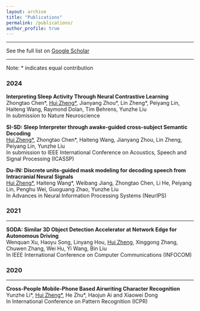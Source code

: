 ```yaml
---
layout: archive
title: "Publications"
permalink: /publications/
author_profile: true
---
```


---

See the full list on  [Google Scholar](https://scholar.google.com/citations?hl=en&user=NWFTgZ8AAAAJ)

---
Note: * indicates equal contribution

### 2024
**Interpreting Sleep Activity Through Neural Contrastive Learning**  
Zhongtao Chen\*, <u>Hui Zheng*</u>, Jianyang Zhou\*, Lin Zheng\*, Peiyang Lin, Haiteng Wang, Raymond Dolan, Tim Behrens, Yunzhe Liu  
In submission to Nature Neuroscience

**SI-SD: Sleep Interpreter through awake-guided cross-subject Semantic Decoding**  
<u>Hui Zheng*</u>, Zhongtao Chen\*, Haiteng Wang, Jianyang Zhou, Lin Zheng, Peiyang Lin, Yunzhe Liu  
In submission to IEEE International Conference on Acoustics, Speech and Signal Processing (ICASSP)

**Du-IN: Discrete units-guided mask modeling for decoding speech from Intracranial Neural Signals**  
<u>Hui Zheng*</u>, Haiteng Wang\*, Weibang Jiang, Zhongtao Chen, Li He, Peiyang Lin, Penghu Wei, Guoguang Zhao, Yunzhe Liu  
In Advances in Neural Information Processing Systems (NeurIPS)

### 2021
------
**SODA: Similar 3D Object Detection Accelerator at Network Edge for Autonomous Driving**  
Wenquan Xu, Haoyu Song, Linyang Hou, <u>Hui Zheng</u>, Xinggong Zhang, Chuwen Zhang, Wei Hu, Yi Wang, Bin Liu  
In IEEE International Conference on Computer Communications (INFOCOM)

### 2020
------
**Cross-People Mobile-Phone Based Airwriting Character Recognition**  
Yunzhe Li\*, <u>Hui Zheng*</u>, He Zhu\*, Haojun Ai and Xiaowei Dong  
In International Conference on Pattern Recognition (ICPR)

